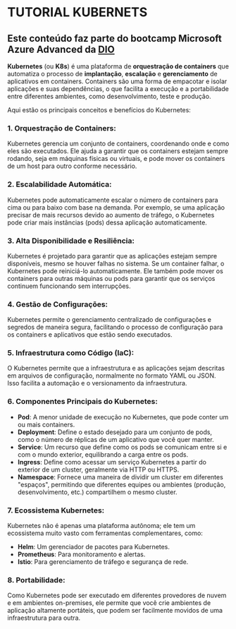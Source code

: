# TUTORIAL KUBERNETS

## Este conteúdo faz parte do bootcamp Microsoft Azure Advanced da [DIO](https://www.dio.me/)

**Kubernetes** (ou **K8s**) é uma plataforma de **orquestração de containers** que automatiza o processo de **implantação**, **escalação** e **gerenciamento** de aplicativos em containers. Containers são uma forma de empacotar e isolar aplicações e suas dependências, o que facilita a execução e a portabilidade entre diferentes ambientes, como desenvolvimento, teste e produção.

Aqui estão os principais conceitos e benefícios do Kubernetes:

### 1. **Orquestração de Containers:**
   Kubernetes gerencia um conjunto de containers, coordenando onde e como eles são executados. Ele ajuda a garantir que os containers estejam sempre rodando, seja em máquinas físicas ou virtuais, e pode mover os containers de um host para outro conforme necessário.

### 2. **Escalabilidade Automática:**
   Kubernetes pode automaticamente escalar o número de containers para cima ou para baixo com base na demanda. Por exemplo, se uma aplicação precisar de mais recursos devido ao aumento de tráfego, o Kubernetes pode criar mais instâncias (pods) dessa aplicação automaticamente.

### 3. **Alta Disponibilidade e Resiliência:**
   Kubernetes é projetado para garantir que as aplicações estejam sempre disponíveis, mesmo se houver falhas no sistema. Se um container falhar, o Kubernetes pode reiniciá-lo automaticamente. Ele também pode mover os containers para outras máquinas ou pods para garantir que os serviços continuem funcionando sem interrupções.

### 4. **Gestão de Configurações:**
   Kubernetes permite o gerenciamento centralizado de configurações e segredos de maneira segura, facilitando o processo de configuração para os containers e aplicativos que estão sendo executados.

### 5. **Infraestrutura como Código (IaC):**
   O Kubernetes permite que a infraestrutura e as aplicações sejam descritas em arquivos de configuração, normalmente no formato YAML ou JSON. Isso facilita a automação e o versionamento da infraestrutura.

### 6. **Componentes Principais do Kubernetes:**
   - **Pod**: A menor unidade de execução no Kubernetes, que pode conter um ou mais containers.
   - **Deployment**: Define o estado desejado para um conjunto de pods, como o número de réplicas de um aplicativo que você quer manter.
   - **Service**: Um recurso que define como os pods se comunicam entre si e com o mundo exterior, equilibrando a carga entre os pods.
   - **Ingress**: Define como acessar um serviço Kubernetes a partir do exterior de um cluster, geralmente via HTTP ou HTTPS.
   - **Namespace**: Fornece uma maneira de dividir um cluster em diferentes "espaços", permitindo que diferentes equipes ou ambientes (produção, desenvolvimento, etc.) compartilhem o mesmo cluster.

### 7. **Ecossistema Kubernetes:**
   Kubernetes não é apenas uma plataforma autônoma; ele tem um ecossistema muito vasto com ferramentas complementares, como:
   - **Helm**: Um gerenciador de pacotes para Kubernetes.
   - **Prometheus**: Para monitoramento e alertas.
   - **Istio**: Para gerenciamento de tráfego e segurança de rede.

### 8. **Portabilidade:**
   Como Kubernetes pode ser executado em diferentes provedores de nuvem e em ambientes on-premises, ele permite que você crie ambientes de aplicação altamente portáteis, que podem ser facilmente movidos de uma infraestrutura para outra.



